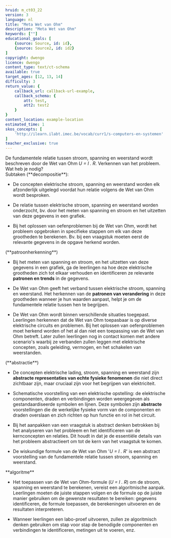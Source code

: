 ```yaml
---
hruid: m_ct03_22
version: 3
language: nl
title: "Meta Wet van Ohm"
description: "Meta Wet van Ohm"
keywords: [""]
educational_goals: [
    {source: Source, id: id}, 
    {source: Source2, id: id2}
]
copyright: dwengo
licence: dwengo
content_type: text/ct-schema
available: true
target_ages: [12, 13, 14]
difficulty: 3
return_value: {
    callback_url: callback-url-example,
    callback_schema: {
        att: test,
        att2: test2
    }
}
content_location: example-location
estimated_time: 1
skos_concepts: [
    'http://ilearn.ilabt.imec.be/vocab/curr1/s-computers-en-systemen'
]
teacher_exclusive: true
---
```


<context>
De fundamentele relatie tussen stroom, spanning en weerstand wordt beschreven door de Wet van Ohm <em>U = I . R</em>.
</div>
</context>
<decomposition>
Verkennen van het probleem. Wat heb je nodig? <br> Subtaken (**decompositie**):<br>
<ul><li>De concepten elektrische stroom, spanning en weerstand worden elk afzonderlijk uitgelegd voordat hun relatie volgens de Wet van Ohm wordt besproken.</li></ul>
<ul><li>De relatie tussen elektrische stroom, spanning en weerstand worden onderzocht, bv. door het meten van spanning en stroom en het uitzetten van deze gegevens in een grafiek.</li></ul>
<ul><li>Bij het oplossen van oefenproblemen bij de Wet van Ohm, wordt het probleem opgebroken in specifieke stappen om elk van deze grootheden te berekenen. Bv. bij een vraagstuk moeten eerst de relevante gegevens in de opgave herkend worden. </li></ul>
</decomposition>
<patternRecognition>
(**patroonherkenning**)<br>
<ul><li>Bij het meten van spanning en stroom, en het uitzetten van deze gegevens in een grafiek, ga de leerlingen na hoe deze elektrische grootheden zich tot elkaar verhouden en identificeren ze relevante <strong>patronen en trends</strong> in de gegevens.</li></ul>
<ul><li>De Wet van Ohm geeft het verband tussen elektrische stroom, spanning en weerstand. Het herkennen van de <strong>patronen van verandering</strong> in deze grootheden wanneer je hun waarden aanpast, helpt je om de fundamentele relatie tussen hen te begrijpen.</li></ul>
<ul><li>De Wet van Ohm wordt binnen verschillende situaties toegepast. Leerlingen herkennen dat de Wet van Ohm toepasbaar is op diverse elektrische circuits en problemen. Bij het oplossen van oefenproblemen moet herkend worden of het al dan niet een toepassing van de Wet van Ohm betreft. Later zullen leerlingen nog in contact komen met andere scenario's waarbij ze verbanden zullen leggen met elektrische concepten, zoals geleiding, vermogen, en het schakelen van weerstanden.</li></ul>
</patternRecognition>
<abstraction>
(**abstractie**)<br>
<ul><li>De concepten elektrische lading, stroom, spanning en weerstand zijn <strong>abstracte representaties van echte fysieke fenomenen</strong> die niet direct zichtbaar zijn, 
    maar cruciaal zijn voor het begrijpen van elektriciteit.</li></ul>
<ul><li>Schematische voorstelling van een elektrische opstelling: de elektrische componenten, draden en verbindingen worden weergegeven als gestandaardiseerde symbolen en lijnen. Deze symbolen zijn <strong>abstracte</strong> voorstellingen die de werkelijke fysieke vorm van de componenten en draden overslaan en zich richten op hun functie en rol in het circuit.</li></ul>
<ul><li>Bij het aanpakken van een vraagstuk is abstract denken betrokken bij het analyseren van het probleem en het identificeren van de kernconcepten en relaties. Dit houdt in dat je de essentiële details van het probleem abstractieert om tot de kern van het vraagstuk te komen.</li></ul>
<ul><li>De wiskundige formule van de Wet van Ohm '<em>U = I . R</em>' is een abstract voorstelling van de fundamentele relatie tussen stroom, spanning en weerstand.</li></ul>
</abstraction>
<algorithms>
**algoritme**<br>
<ul><li>Het toepassen van de Wet van Ohm-formule (<em>U = I . R</em>) om de stroom, spanning en weerstand te berekenen, vereist een algoritmische aanpak. Leerlingen moeten de juiste stappen volgen en de formule op de juiste manier gebruiken om de gewenste resultaten te bereiken: gegevens identificeren, de formule toepassen, de berekeningen uitvoeren en de resultaten interpreteren.</li></ul>
<ul><li>Wanneer leerlingen een labo-proef uitvoeren, zullen ze algoritmisch denken gebruiken om stap voor stap de benodigde componenten en verbindingen te identificeren, metingen uit te voeren, enz.</li></ul>
</algorithms>
<implementation>
 
</implementation>

